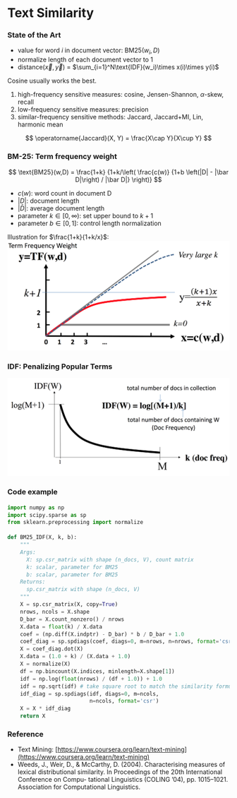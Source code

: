 # Text Similarity

### State of the Art
* value for word $i$ in document vector: BM25$(w_i,D)$
* normalize length of each document vector to 1
* distance$(\vec x,\vec y)$ = $\sum_{i=1}^N\text{IDF}(w_i)\times x(i)\times y(i)$

Cosine usually works the best.

1. high-frequency sensitive measures: cosine, Jensen-Shannon, $\alpha$-skew, recall
2. low-frequency sensitive measures: precision
3. similar-frequency sensitive methods: Jaccard, Jaccard+MI, Lin, harmonic mean

$$
\operatorname{Jaccard}(X, Y) = \frac{X\cap Y}{X\cup Y}
$$

### BM-25: Term frequency weight
$$
\text{BM25}(w,D) = 
\frac{1+k}
{1+k/\left(
\frac{c(w)}
{1+b \left(|D| - |\bar D|\right) / |\bar D|} 
\right)}
$$

* $c(w)$: word count in document D
* $|D|$: document length
* $|\bar D|$: average document length
* parameter $k\in [0,\infty)$: set upper bound to $k+1$
* parameter $b\in [0,1]$: control length normalization

Illustration for $\frac{1+k}{1+k/x}$:
![img](resources/bm25.png)

### IDF: Penalizing Popular Terms
![img](resources/idf.png)
### Code example

```python
import numpy as np
import scipy.sparse as sp
from sklearn.preprocessing import normalize

def BM25_IDF(X, k, b):
    """
    Args:
      X: sp.csr_matrix with shape (n_docs, V), count matrix 
      k: scalar, parameter for BM25
      b: scalar, parameter for BM25
    Returns:
      sp.csr_matrix with shape (n_docs, V)
    """
    X = sp.csr_matrix(X, copy=True)
    nrows, ncols = X.shape
    D_bar = X.count_nonzero() / nrows 
    X.data = float(k) / X.data
    coef = (np.diff(X.indptr) - D_bar) * b / D_bar + 1.0
    coef_diag = sp.spdiags(coef, diags=0, m=nrows, n=nrows, format='csr')
    X = coef_diag.dot(X)
    X.data = (1.0 + k) / (X.data + 1.0)
    X = normalize(X)
    df = np.bincount(X.indices, minlength=X.shape[1])
    idf = np.log(float(nrows) / (df + 1.0)) + 1.0
    idf = np.sqrt(idf) # take square root to match the similarity formula
    idf_diag = sp.spdiags(idf, diags=0, m=ncols, 
                          n=ncols, format='csr')
    X = X * idf_diag
    return X
```

### Reference
- Text Mining: [https://www.coursera.org/learn/text-mining](https://www.coursera.org/learn/text-mining)
- Weeds, J., Weir, D., & McCarthy, D. (2004). Characterising measures of lexical distributional similarity. In Proceedings of the 20th International Conference on Compu- tational Linguistics (COLING ’04), pp. 1015–1021. Association for Computational Linguistics.